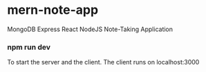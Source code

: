 # mern-note-app

MongoDB Express React NodeJS Note-Taking Application

### npm run dev

To start the server and the client. The client runs on localhost:3000
